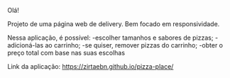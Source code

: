 Olá!

Projeto de uma página web de delivery. Bem focado em responsividade.

Nessa aplicação, é possível:
-escolher tamanhos e sabores de pizzas;
-adicioná-las ao carrinho;
-se quiser, remover pizzas do carrinho;
-obter o preço total com base nas suas escolhas

Link da aplicação: https://zirtaebn.github.io/pizza-place/

